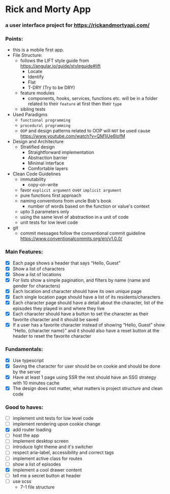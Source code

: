 # Rick and Morty App
### a user interface project for https://rickandmortyapi.com/

### Points:
- this is a mobile first app.
- File Structure:
  - follows the LIFT style guide from https://angular.io/guide/styleguide#lift
    - Locate
    - Identify
    - Flat
    - T-DRY (Try to be DRY)
  - feature modules
    - components, hooks, services, functions etc. will be in a folder related to their `feature` at first then their `type`
  - sibling tests 
- Used Paradigms
  - `functional programming`
  - `procedural programming`
  - `OOP` and design patterns related to OOP will `NOT` be used cause https://www.youtube.com/watch?v=QM1iUe6IofM
- Design and Architecture
  - Stratified design
    - Straightforward implementation
    - Abstraction barrier
    - Minimal interface
    - Comfortable layers
- Clean Code Guidelines 
  - immutability
    - copy-on-write
  - favor `explicit argument` over `implicit argument`
  - pure functions first approach
  - naming conventions from uncle Bob's book
    - number of words based on the function or value's context
  - upto 3 parameters only
  - using the same level of abstraction in a unit of code
  - unit tests for low level code
- git
  - commit messages follow the conventional commit guideline https://www.conventionalcommits.org/en/v1.0.0/

### Main Features:
- [x] Each page shows a header that says “Hello, Guest”
- [x] Show a list of characters
- [x] Show a list of locations
- [x] For lists show a simple pagination, and filters by name (name and gender
  for characters)
- [x] Each location and character should have its own unique page
- [x] Each single location page should have a list of its residents/characters
- [x] Each character page should have a detail about the character, list of the
  episodes they played in and where they live
- [x] Each character should have a button to set the character as their favorite
  character and it should be saved
- [x] If a user has a favorite character instead of showing “Hello, Guest” show
  “Hello, {character name}” and it should also have a reset button at the
  header to reset the favorite character

### Fundamentals:
- [x] Use typescript
- [x] Saving the character for user should be on cookie and should be done by the server
- [x] Have at least 1 page using SSR the rest should have an SSG strategy with 10 minutes cache
- [x] The design does not matter, what matters is project structure and clean code

### Good to haves:
- [ ] implement unit tests for low level code
- [ ] implement rendering upon cookie change
- [x] add router loading
- [ ] host the app
- [ ] implement desktop screen
- [ ] introduce light theme and it's switcher
- [ ] respect aria-label, accessibility and correct tags
- [ ] implement active class for routes
- [ ] show a list of episodes
- [x] implement a cool drawer content
- [ ] tell me a secret button at header
- [ ] use scss
  - 7-1 file structure
